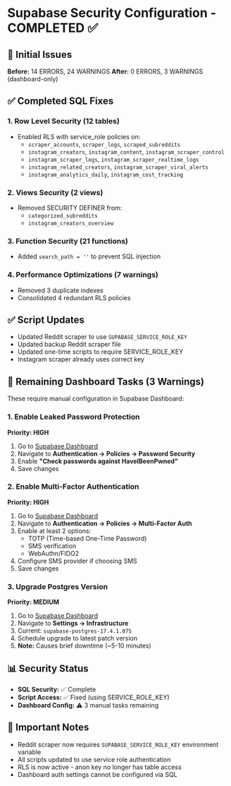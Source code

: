 # Supabase Security Configuration - COMPLETED ✅

## 🎯 Initial Issues
**Before:** 14 ERRORS, 24 WARNINGS
**After:** 0 ERRORS, 3 WARNINGS (dashboard-only)

## ✅ Completed SQL Fixes

### 1. Row Level Security (12 tables)
- Enabled RLS with service_role policies on:
  - `scraper_accounts`, `scraper_logs`, `scraped_subreddits`
  - `instagram_creators`, `instagram_content`, `instagram_scraper_control`
  - `instagram_scraper_logs`, `instagram_scraper_realtime_logs`
  - `instagram_related_creators`, `instagram_scraper_viral_alerts`
  - `instagram_analytics_daily`, `instagram_cost_tracking`

### 2. Views Security (2 views)
- Removed SECURITY DEFINER from:
  - `categorized_subreddits`
  - `instagram_creators_overview`

### 3. Function Security (21 functions)
- Added `search_path = ''` to prevent SQL injection

### 4. Performance Optimizations (7 warnings)
- Removed 3 duplicate indexes
- Consolidated 4 redundant RLS policies

## ✅ Script Updates
- Updated Reddit scraper to use `SUPABASE_SERVICE_ROLE_KEY`
- Updated backup Reddit scraper file
- Updated one-time scripts to require SERVICE_ROLE_KEY
- Instagram scraper already uses correct key

## 🔧 Remaining Dashboard Tasks (3 Warnings)

These require manual configuration in Supabase Dashboard:

### 1. Enable Leaked Password Protection
**Priority: HIGH**
1. Go to [Supabase Dashboard](https://supabase.com/dashboard)
2. Navigate to **Authentication → Policies → Password Security**
3. Enable **"Check passwords against HaveIBeenPwned"**
4. Save changes

### 2. Enable Multi-Factor Authentication
**Priority: HIGH**
1. Go to [Supabase Dashboard](https://supabase.com/dashboard)
2. Navigate to **Authentication → Policies → Multi-Factor Auth**
3. Enable at least 2 options:
   - TOTP (Time-based One-Time Password)
   - SMS verification
   - WebAuthn/FIDO2
4. Configure SMS provider if choosing SMS
5. Save changes

### 3. Upgrade Postgres Version
**Priority: MEDIUM**
1. Go to [Supabase Dashboard](https://supabase.com/dashboard)
2. Navigate to **Settings → Infrastructure**
3. Current: `supabase-postgres-17.4.1.075`
4. Schedule upgrade to latest patch version
5. **Note:** Causes brief downtime (~5-10 minutes)

## 📊 Security Status
- **SQL Security:** ✅ Complete
- **Script Access:** ✅ Fixed (using SERVICE_ROLE_KEY)
- **Dashboard Config:** ⚠️ 3 manual tasks remaining

## 🚨 Important Notes
- Reddit scraper now requires `SUPABASE_SERVICE_ROLE_KEY` environment variable
- All scripts updated to use service role authentication
- RLS is now active - anon key no longer has table access
- Dashboard auth settings cannot be configured via SQL